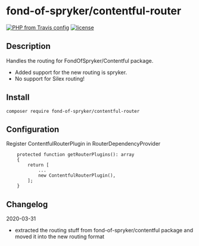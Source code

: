 # fond-of-spryker/contentful-router
[![PHP from Travis config](https://img.shields.io/travis/php-v/symfony/symfony.svg)](https://php.net/)
[![license](https://img.shields.io/github/license/mashape/apistatus.svg)](https://packagist.org/packages/fond-of-spryker/contentful-router)

## Description

Handles the routing for FondOfSpryker/Contentful package.
* Added support for the new routing is spryker.
* No support for Silex routing!

## Install

```
composer require fond-of-spryker/contentful-router
```

## Configuration

Register ContentfulRouterPlugin in RouterDependencyProvider
```
    protected function getRouterPlugins(): array
    {
        return [
            ...
            new ContentfulRouterPlugin(),
        ];
    }
```

## Changelog

2020-03-31
* extracted the routing stuff from fond-of-spryker/contentful package and moved it into the new routing format
